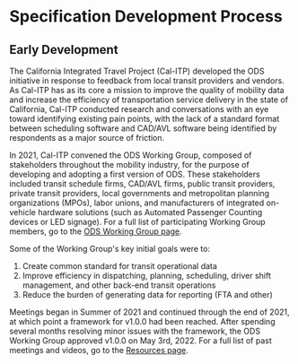 # Specification Development Process

## Early Development

The California Integrated Travel Project (Cal-ITP) developed the ODS initiative in response to feedback from local transit providers and vendors. As Cal-ITP has as its core a mission to improve the quality of mobility data and increase the efficiency of transportation service delivery in the state of California, Cal-ITP conducted research and conversations with an eye toward identifying existing pain points, with the lack of a standard format between scheduling software and CAD/AVL software being identified by respondents as a major source of friction.

In 2021, Cal-ITP convened the ODS Working Group, composed of stakeholders throughout the mobility industry, for the purpose of developing and adopting a first version of ODS. These stakeholders included transit schedule firms, CAD/AVL firms, public transit providers, private transit providers, local governments and metropolitan planning organizations (MPOs), labor unions, and manufacturers of integrated on-vehicle hardware solutions (such as Automated Passenger Counting devices or LED signage). For a full list of participating Working Group members, go to the [ODS Working Group page](./working-group.md).

Some of the Working Group's key initial goals were to:

1. Create common standard for transit operational data
2. Improve efficiency in dispatching, planning, scheduling, driver shift management, and other back-end transit operations
3. Reduce the burden of generating data for reporting (FTA and other)

Meetings began in Summer of 2021 and continued through the end of 2021, at which point a framework for v1.0.0 had been reached. After spending several months resolving minor issues with the framework, the ODS Working Group approved v1.0.0 on May 3rd, 2022. For a full list of past meetings and videos, go to the [Resources page](../resources/index.md#past-meetings).
